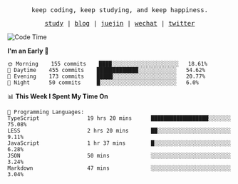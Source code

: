 <p align="center">
  <samp>
    <span>keep coding, keep studying, and keep happiness.</span>
  </samp>
</p>

<p align="center">
  <samp>
    <a href="https://github.com/ouduidui/fe-study">study</a> |
    <a href="https://ouduidui.cn">blog</a>  |
    <a href="https://juejin.cn/user/4309700183594366">juejin</a> |
    <a href="https://user-images.githubusercontent.com/54696834/165071004-6509e3f2-90c3-448c-9d92-3da42b0c2021.jpeg">wechat</a> |
    <a href="https://twitter.com/ouduidui">twitter</a>
  </samp>
</p>

<!--START_SECTION:waka-->
![Code Time](http://img.shields.io/badge/Code%20Time-0%20secs-blue)

**I'm an Early 🐤** 

```text
🌞 Morning    155 commits    ████░░░░░░░░░░░░░░░░░░░░░   18.61% 
🌆 Daytime    455 commits    █████████████░░░░░░░░░░░░   54.62% 
🌃 Evening    173 commits    █████░░░░░░░░░░░░░░░░░░░░   20.77% 
🌙 Night      50 commits     █░░░░░░░░░░░░░░░░░░░░░░░░   6.0%

```


📊 **This Week I Spent My Time On** 

```text
💬 Programming Languages: 
TypeScript               19 hrs 20 mins      ██████████████████░░░░░░░   75.08% 
LESS                     2 hrs 20 mins       ██░░░░░░░░░░░░░░░░░░░░░░░   9.11% 
JavaScript               1 hr 37 mins        █░░░░░░░░░░░░░░░░░░░░░░░░   6.28% 
JSON                     50 mins             ░░░░░░░░░░░░░░░░░░░░░░░░░   3.24% 
Markdown                 47 mins             ░░░░░░░░░░░░░░░░░░░░░░░░░   3.04%

```


<!--END_SECTION:waka-->
